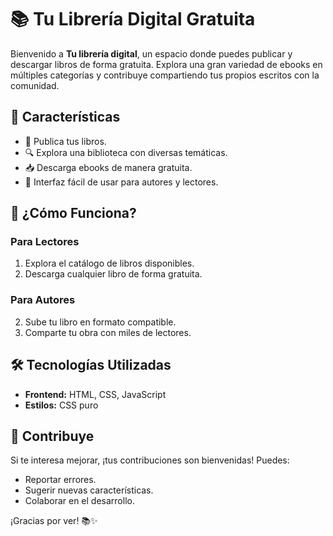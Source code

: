 # 📚 Tu Librería Digital Gratuita

Bienvenido a **Tu librería digital**, un espacio donde puedes publicar y descargar libros de forma gratuita. Explora una gran variedad de ebooks en múltiples categorías y contribuye compartiendo tus propios escritos con la comunidad.

## 🚀 Características
- 📖 Publica tus libros.
- 🔍 Explora una biblioteca con diversas temáticas.
- 📥 Descarga ebooks de manera gratuita.
- 📝 Interfaz fácil de usar para autores y lectores.

## 📌 ¿Cómo Funciona?
### Para Lectores
1. Explora el catálogo de libros disponibles.
2. Descarga cualquier libro de forma gratuita.

### Para Autores
2. Sube tu libro en formato compatible.
3. Comparte tu obra con miles de lectores.

## 🛠 Tecnologías Utilizadas
- **Frontend:** HTML, CSS, JavaScript
- **Estilos:** CSS puro

## 🌟 Contribuye
Si te interesa mejorar, ¡tus contribuciones son bienvenidas! Puedes:
- Reportar errores.
- Sugerir nuevas características.
- Colaborar en el desarrollo.

¡Gracias por ver! 📚✨